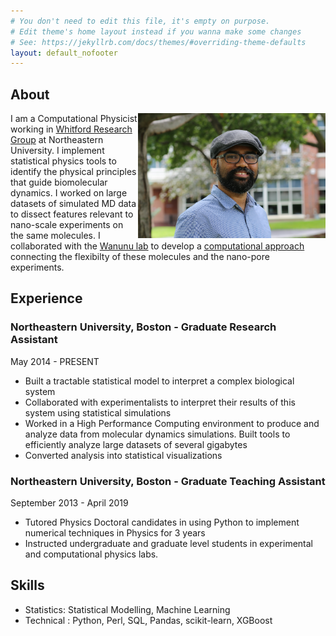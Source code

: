 ```yaml
---
# You don't need to edit this file, it's empty on purpose.
# Edit theme's home layout instead if you wanna make some changes
# See: https://jekyllrb.com/docs/themes/#overriding-theme-defaults
layout: default_nofooter
---
```



## About

<img align='right' height='200' width='300' src="./assets/prasad.jpg"/>

I am a Computational Physicist working in [Whitford Research Group](https://web.northeastern.edu/whitford/) at Northeastern University. I implement statistical physics tools to identify the physical principles that guide biomolecular dynamics. I worked on large datasets of simulated MD data to dissect features relevant to nano-scale experiments on the same molecules. I collaborated with the [Wanunu lab](http://www.northeastern.edu/wanunu/) to develop a [computational approach](https://github.com/prasadbandarkar/gromacs) connecting the flexibilty of these molecules and the nano-pore experiments.


## Experience

### Northeastern University, Boston - Graduate Research Assistant
May 2014 - PRESENT
* Built a tractable statistical model to interpret a complex biological system
* Collaborated with experimentalists to interpret their results of this system using statistical simulations
* Worked in a High Performance Computing environment to produce and analyze data from molecular dynamics simulations. Built tools to efficiently analyze large datasets of several gigabytes
* Converted analysis into statistical visualizations

### Northeastern University, Boston - Graduate Teaching Assistant
September 2013 - April 2019
* Tutored Physics Doctoral candidates in using Python to implement numerical techniques in Physics for 3 years
* Instructed undergraduate and graduate level students in experimental and computational physics labs.

## Skills

* Statistics: Statistical Modelling, Machine Learning
* Technical : Python, Perl, SQL, Pandas, scikit-learn, XGBoost
